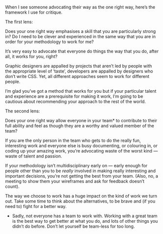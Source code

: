 

When I see someone advocating their way as the one right way, here’s the framework I use for
critique.

The first lens:

Does your one right way emphasises a skill that you are particularly strong in? Do I need to be clever and
experienced in the same way that you are in order for your methodology to work for me? 

It’s very easy to advocate that everyone do things the way that you do, after all, it works for you,
right?

Graphic designers are appalled by projects that aren’t led by people with the appropriate level of
‘taste’, developers are appalled by designers who don’t write CSS. Yet, all different
approaches seem to work for different people. 

I’m glad you’ve got a method that works for you but if your particular talent and experience are a
prerequisite for making it work, I’m going to be cautious about recommending your approach to the rest
of the world.

The second lens:

Does your one right way allow everyone in your team* to contribute to their full ability and feel as though
they are a worthy and valued member of the team?

If you are the only person in the team who gets to do the really fun, interesting work and everyone else is
busy documenting, or colouring in, or coding up your amazing work, you’re advocating waste of the worst
kind — waste of talent and passion.

If your methodology isn’t multidisciplinary early on — early enough for people other than you to be
*really* involved in making really interesting and important decisions, you’re not getting the best from
your team. (Also, no, a meeting to show them your wireframes and ask for feedback doesn’t count).

The way we choose to work has a huge impact on the kind of work we turn out. Take some time to think about the
alternatives, to be brave and (if you need to) fight for a better way.

* Sadly, not everyone has a team to work with. Working with a great team is the best way to get better at what
you do, and lots of other things you didn’t do before. Don’t let yourself be team-less for too
long.
